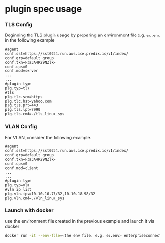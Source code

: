 # plugin spec usage
### TLS Config
Beginning the TLS plugin usage by preparing an environment file e.g. ```ec.enc``` in the following example
```env
#agent
conf.sst=https://sst0234.run.aws.ice.predix.io/v1/index/                                                                
conf.grp=default_group                                                                                                                             
conf.tkn=Fza3A4R29NZlk=                                             
conf.cps=0
conf.mod=server
...
...
#plugin type
plg.typ=tls
#tls                                                                                                                                                          
plg.tlc.scm=https                                                                                                                                             
plg.tlc.hst=yahoo.com                                                                                                                                         
plg.tls.prt=443                                                                                                                                               
plg.tls.lpt=7990
plg.tls.cmd=./tls_linux_sys
```
### VLAN Config
For VLAN, consider the following example.
```env
#agent
conf.sst=https://sst0234.run.aws.ice.predix.io/v1/index/                                                                
conf.grp=default_group                                                                                                                             
conf.tkn=Fza3A4R29NZlk=                                             
conf.cps=0
conf.mod=client
...
...
#plugin type
plg.typ=vln
#vln ip list                                                                                                                                     
plg.vln.ips=10.10.10.78/32,10.10.18.98/32
plg.vln.cmd=./vln_linux_sys
```
### Launch with docker
use the environment file created in the previous example and launch it via docker
```bash
docker run -it --env-file=<the env file. e.g. ec.env> enterpriseconnect/plugins:v1
```

